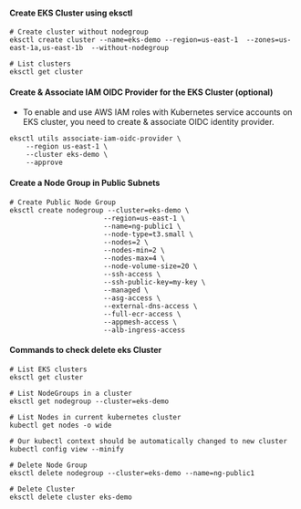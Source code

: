 #### Create EKS Cluster using eksctl
```
# Create cluster without nodegroup
eksctl create cluster --name=eks-demo --region=us-east-1  --zones=us-east-1a,us-east-1b  --without-nodegroup

# List clusters
eksctl get cluster
```

#### Create & Associate IAM OIDC Provider for the EKS Cluster (optional)
- To enable and use AWS IAM roles with Kubernetes service accounts on EKS cluster, you need to create & associate OIDC identity provider.
```
eksctl utils associate-iam-oidc-provider \
    --region us-east-1 \
    --cluster eks-demo \
    --approve
```

#### Create a Node Group in Public Subnets
```
# Create Public Node Group   
eksctl create nodegroup --cluster=eks-demo \
                       --region=us-east-1 \
                       --name=ng-public1 \
                       --node-type=t3.small \
                       --nodes=2 \
                       --nodes-min=2 \
                       --nodes-max=4 \
                       --node-volume-size=20 \
                       --ssh-access \
                       --ssh-public-key=my-key \
                       --managed \
                       --asg-access \
                       --external-dns-access \
                       --full-ecr-access \
                       --appmesh-access \
                       --alb-ingress-access 

```
#### Commands to check delete eks Cluster
```
# List EKS clusters
eksctl get cluster

# List NodeGroups in a cluster
eksctl get nodegroup --cluster=eks-demo

# List Nodes in current kubernetes cluster
kubectl get nodes -o wide

# Our kubectl context should be automatically changed to new cluster
kubectl config view --minify

# Delete Node Group
eksctl delete nodegroup --cluster=eks-demo --name=ng-public1

# Delete Cluster
eksctl delete cluster eks-demo

```

